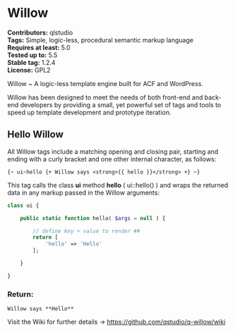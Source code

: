 # Willow #
**Contributors:** qlstudio  
**Tags:** Simple, logic-less, procedural semantic markup language  
**Requires at least:** 5.0  
**Tested up to:** 5.5  
**Stable tag:** 1.2.4    
**License:** GPL2  

Willow ~ A logic-less template engine built for ACF and WordPress.

Willow has been designed to meet the needs of both front-end and back-end developers by providing a small, yet powerful set of tags and tools to speed up template development and prototype iteration.

## Hello Willow

All Willow tags include a matching opening and closing pair, starting and ending with a curly bracket and one other internal character, as follows:

```
{~ ui~hello {+ Willow says <strong>{{ hello }}</strong> +} ~}
```

This tag calls the class **ui** method **hello** ( ui::hello() ) and wraps the returned data in any markup passed in the Willow arguments: 

```php
class ui {

	public static function hello( $args = null ) {

		// define key + value to render ##
		return [
			'hello' => 'Hello'
		];

	}

}
```

### Return:

```
Willow says **Hello**
```

Visit the Wiki for further details -> https://github.com/qstudio/q-willow/wiki 
